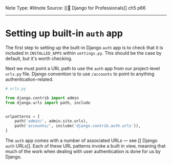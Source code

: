 Note Type: #litnote
Source: [[📖 Django for Professionals]] ch5 p66

---
# Setting up built-in `auth` app
The first step to setting up the built-in Django `auth` app is to check that it is included in `INSTALLED_APPS` within `settings.py`. This should be the case by default, but it's worth checking.

Next we must point a URL path to use the `auth` app from our project-level `urls.py` file. Django convention is to use `/accounts` to point to anything authentication-related.
```python
# urls.py

from django.contrib import admin
from django.urls import path, include


urlpatterns = [
	path('admin/', admin.site.urls),
	path('accounts/', include('django.contrib.auth.urls')),
]
```

The `auth` app comes with a number of associated URLs — see [[ Django `auth` URLs]]. Each of these URL patterns invoke a built in view, meaning that much of the work when dealing with user authentication is done for us by Django.